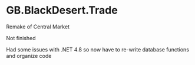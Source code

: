 # GB.BlackDesert.Trade

Remake of Central Market

Not finished

Had some issues with .NET 4.8 so now have to re-write database functions and organize code


